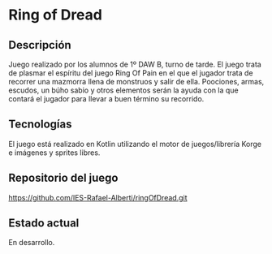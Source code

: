 # Ring of Dread
## Descripción
Juego realizado por los alumnos de 1º DAW B, turno de tarde.
El juego trata de plasmar el espíritu del juego Ring Of Pain en el que el jugador 
trata de recorrer una mazmorra llena de monstruos y salir de ella.
Poociones, armas, escudos, un búho sabio y otros elementos serán la ayuda con la que contará 
el jugador para llevar a buen término su recorrido.

## Tecnologías
El juego está realizado en Kotlin utilizando el motor de juegos/librería Korge e imágenes y sprites libres.

## Repositorio del juego
https://github.com/IES-Rafael-Alberti/ringOfDread.git

## Estado actual
En desarrollo.

